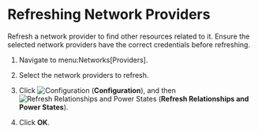 # Refreshing Network Providers

Refresh a network provider to find other resources related to it. Ensure
the selected network providers have the correct credentials before
refreshing.

1.  Navigate to menu:Networks\[Providers\].

2.  Select the network providers to refresh.

3.  Click ![Configuration](../images/1847.png) (**Configuration**), and
    then ![Refresh Relationships and Power States](../images/2003.png)
    (**Refresh Relationships and Power States**).

4.  Click **OK**.
